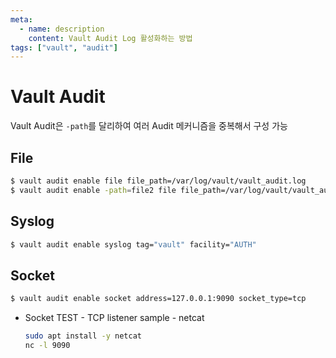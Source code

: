```yaml
---
meta:
  - name: description
    content: Vault Audit Log 활성화하는 방법
tags: ["vault", "audit"]
---
```


# Vault Audit
Vault Audit은 `-path`를 달리하여 여러 Audit 메커니즘을 중복해서 구성 가능

## File

```bash
$ vault audit enable file file_path=/var/log/vault/vault_audit.log
$ vault audit enable -path=file2 file file_path=/var/log/vault/vault_audit2.log
```

## Syslog

```bash
$ vault audit enable syslog tag="vault" facility="AUTH"
```

## Socket

```bash
$ vault audit enable socket address=127.0.0.1:9090 socket_type=tcp
```

- Socket TEST - TCP listener sample - netcat
    ```bash
    sudo apt install -y netcat
    nc -l 9090
    ```